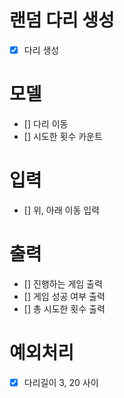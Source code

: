 # 랜덤 다리 생성 
- [x] 다리 생성 

# 모델 
- [] 다리 이동 
- [] 시도한 횟수 카운트 

# 입력 
- [] 위, 아래 이동 입력 

# 출력 
- [] 진행하는 게임 출력 
- [] 게임 성공 여부 출력
- [] 총 시도한 횟수 출력 




# 예외처리 
- [x] 다리길이  3, 20 사이